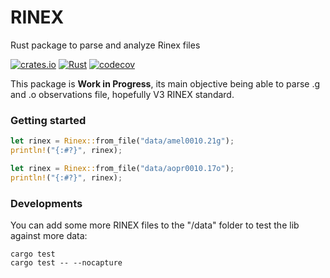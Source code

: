 # RINEX 
Rust package to parse and analyze Rinex files

[![crates.io](https://img.shields.io/crates/v/rinex.svg)](https://crates.io/crates/rinex)
[![Rust](https://github.com/gwbres/rinex/actions/workflows/rust.yml/badge.svg)](https://github.com/gwbres/rinex/actions/workflows/rust.yml)
[![codecov](https://codecov.io/gh/gwbres/rinex/branch/main/graph/badge.svg)](https://codecov.io/gh/gwbres/rinex)

This package is **Work in Progress**, its main objective being
able to parse .g and .o observations file, hopefully V3 RINEX standard.

### Getting started

```rust
let rinex = Rinex::from_file("data/amel0010.21g");
println!("{:#?}", rinex);

let rinex = Rinex::from_file("data/aopr0010.17o");
println!("{:#?}", rinex);
```

### Developments

You can add some more RINEX files to the "/data" folder
to test the lib against more data:

```shell
cargo test
cargo test -- --nocapture
```
